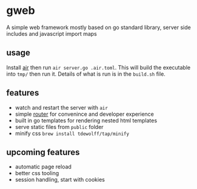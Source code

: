 # gweb
A simple web framework mostly based on go standard library, server side includes and javascript import maps

## usage
Install [air](https://github.com/cosmtrek/air) then run `air server.go .air.toml`. This will build the executable into `tmp/` then run it. Details of what is run is in the `build.sh` file.

## features

- watch and restart the server with `air`
- simple [router](https://github.com/julienschmidt/httprouter) for convenince and developer experience 
- built in go templates for rendering nested html templates
- serve static files from `public` folder 
- minify css `brew install tdewolff/tap/minify`

## upcoming features
- automatic page reload
- better css tooling
- session handling, start with cookies